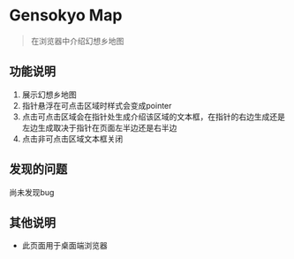 # Gensokyo Map

> 在浏览器中介绍幻想乡地图

## 功能说明

1. 展示幻想乡地图
2. 指针悬浮在可点击区域时样式会变成pointer
3. 点击可点击区域会在指针处生成介绍该区域的文本框，在指针的右边生成还是左边生成取决于指针在页面左半边还是右半边
4. 点击非可点击区域文本框关闭

## 发现的问题

尚未发现bug

## 其他说明

- 此页面用于桌面端浏览器
